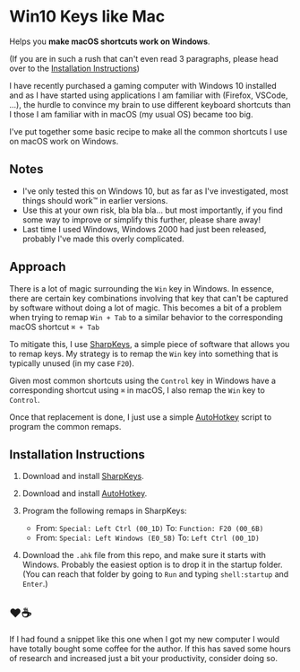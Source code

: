 # Win10 Keys like Mac

Helps you **make macOS shortcuts work on Windows**.

(If you are in such a rush that can't even read 3 paragraphs, please head
over to the [Installation Instructions](#installation-instructions))

I have recently purchased a gaming computer with Windows 10 installed and
as I have started using applications I am familiar with (Firefox, VSCode,
...), the hurdle to convince my brain to use different keyboard shortcuts
than I those I am familiar with in macOS (my usual OS) became too big.

I've put together some basic recipe to make all the common shortcuts I use
on macOS work on Windows.

## Notes

- I've only tested this on Windows 10, but as far as I've investigated, most
things should work™ in earlier versions.
- Use this at your own risk, bla bla bla... but most importantly, if you
find some way to improve or simplify this further, please share away!
- Last time I used Windows, Windows 2000 had just been released, probably
I've made this overly complicated.

## Approach

There is a lot of magic surrounding the `Win` key in Windows. In essence, there
are certain key combinations involving that key that can't be captured by
software without doing a lot of magic. This becomes a bit of a problem when
trying to remap `Win + Tab` to a similar behavior to the corresponding
macOS shortcut `⌘ + Tab`

To mitigate this, I use
[SharpKeys](https://www.randyrants.com/category/sharpkeys/), a simple piece
of software that allows you to remap keys. My strategy is to remap the `Win`
key into something that is typically unused (in my case `F20`).

Given most common shortcuts using the `Control` key in Windows have a
corresponding shortcut using `⌘` in macOS, I also remap the `Win` key to
`Control`.

Once that replacement is done, I just use a simple
[AutoHotkey](https://www.autohotkey.com/) script to program the common
remaps.

## Installation Instructions

1. Download and install
[SharpKeys](https://www.randyrants.com/category/sharpkeys/).
2. Download and install
[AutoHotkey](https://www.autohotkey.com/).
3. Program the following remaps in SharpKeys:

    - From: `Special: Left Ctrl (00_1D)` To: `Function: F20 (00_6B)`
    - From: `Special: Left Windows (E0_5B)` To: `Left Ctrl (00_1D)`

4. Download the `.ahk` file from this repo, and make sure it starts with
Windows. Probably the easiest option is to drop it in the startup folder.
(You can reach that folder by going to `Run` and typing `shell:startup` and
`Enter`.)

## ❤️☕

If I had found a snippet like this one when I got my new computer I would
have totally bought some coffee for the author. If this has saved some hours
of research and increased just a bit your productivity, consider doing so.
